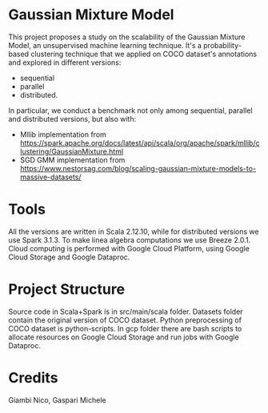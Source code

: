 # Gaussian Mixture Model
This project proposes a study on the scalability of the Gaussian Mixture Model, an unsupervised machine learning technique.
It's a probability-based clustering technique that we applied on COCO dataset's annotations and explored in different versions: 

- sequential
- parallel
- distributed.

In particular, we conduct a benchmark not only among sequential, parallel and distributed versions, but also with:

- Mllib implementation from https://spark.apache.org/docs/latest/api/scala/org/apache/spark/mllib/clustering/GaussianMixture.html
- SGD GMM implementation from https://www.nestorsag.com/blog/scaling-gaussian-mixture-models-to-massive-datasets/ 

# Tools
All the versions are written in Scala 2.12.10, while for distributed versions we use Spark 3.1.3.
To make linea algebra computations we use Breeze 2.0.1.
Cloud computing is performed with Google Cloud Platform, using Google Cloud Storage and Google Dataproc.

# Project Structure
Source code in Scala+Spark is in src/main/scala folder.
Datasets folder contain the original version of COCO dataset.
Python preprocessing of COCO dataset is python-scripts.
In gcp folder there are bash scripts to allocate resources on Google Cloud Storage and run jobs with Google Dataproc.

# Credits
Giambi Nico, Gaspari Michele
